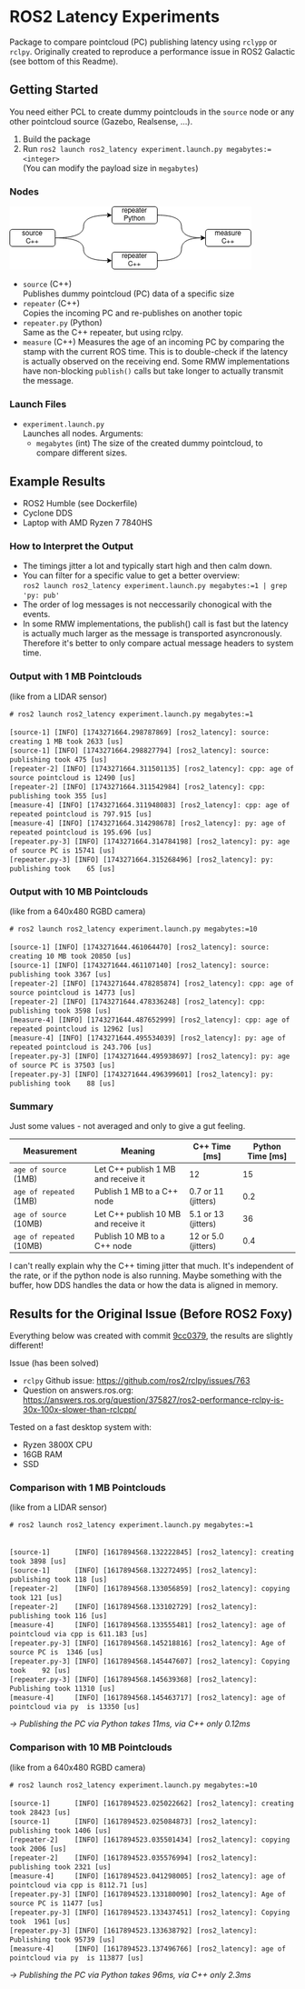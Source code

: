 # ROS2 Latency Experiments

Package to compare pointcloud (PC) publishing latency using `rclypp` or `rclpy`.
Originally created to reproduce a performance issue in ROS2 Galactic (see bottom of this Readme).

## Getting Started

You need either PCL to create dummy pointclouds in the `source` node or any other pointcloud source (Gazebo, Realsense, ...).

1. Build the package
2. Run `ros2 launch ros2_latency experiment.launch.py megabytes:=<integer>`  
  (You can modify the payload size in `megabytes`)

### Nodes

![Node Diagram](diagram.png)

* `source` (C++)  
  Publishes dummy pointcloud (PC) data of a specific size
* `repeater` (C++)  
  Copies the incoming PC and re-publishes on another topic
* `repeater.py` (Python)  
  Same as the C++ repeater, but using rclpy.
* `measure` (C++)
  Measures the age of an incoming PC by comparing the stamp with the current ROS time. This is to double-check if the latency is actually observed on the receiving end. Some RMW implementations have non-blocking `publish()` calls but take longer to actually transmit the message.

### Launch Files

* `experiment.launch.py`  
  Launches all nodes. Arguments:  
  * `megabytes` (int)
    The size of the created dummy pointcloud, to compare different sizes.

## Example Results

* ROS2 Humble (see Dockerfile)
* Cyclone DDS
* Laptop with AMD Ryzen 7 7840HS

### How to Interpret the Output

* The timings jitter a lot and typically start high and then calm down.
* You can filter for a specific value to get a better overview:  
  `ros2 launch ros2_latency experiment.launch.py megabytes:=1 | grep 'py: pub'`
* The order of log messages is not neccessarily chonogical with the events.
* In some RMW implementations, the publish() call is fast but the latency is actually much larger as the message is transported asyncronously. Therefore it's better to only compare actual message headers to system time.

### Output with 1 MB Pointclouds

(like from a LIDAR sensor)

```
# ros2 launch ros2_latency experiment.launch.py megabytes:=1

[source-1] [INFO] [1743271664.298787869] [ros2_latency]: source: creating 1 MB took 2633 [us]
[source-1] [INFO] [1743271664.298827794] [ros2_latency]: source: publishing took 475 [us]
[repeater-2] [INFO] [1743271664.311501135] [ros2_latency]: cpp: age of source pointcloud is 12490 [us]
[repeater-2] [INFO] [1743271664.311542984] [ros2_latency]: cpp: publishing took 355 [us]
[measure-4] [INFO] [1743271664.311948083] [ros2_latency]: cpp: age of repeated pointcloud is 797.915 [us]
[measure-4] [INFO] [1743271664.314298678] [ros2_latency]: py: age of repeated pointcloud is 195.696 [us]
[repeater.py-3] [INFO] [1743271664.314784198] [ros2_latency]: py: age of source PC is 15741 [us]
[repeater.py-3] [INFO] [1743271664.315268496] [ros2_latency]: py: publishing took    65 [us]
```

### Output with 10 MB Pointclouds

(like from a 640x480 RGBD camera)

```
# ros2 launch ros2_latency experiment.launch.py megabytes:=10

[source-1] [INFO] [1743271644.461064470] [ros2_latency]: source: creating 10 MB took 20850 [us]
[source-1] [INFO] [1743271644.461107140] [ros2_latency]: source: publishing took 3367 [us]
[repeater-2] [INFO] [1743271644.478285874] [ros2_latency]: cpp: age of source pointcloud is 14773 [us]
[repeater-2] [INFO] [1743271644.478336248] [ros2_latency]: cpp: publishing took 3598 [us]
[measure-4] [INFO] [1743271644.487652999] [ros2_latency]: cpp: age of repeated pointcloud is 12962 [us]
[measure-4] [INFO] [1743271644.495534039] [ros2_latency]: py: age of repeated pointcloud is 243.706 [us]
[repeater.py-3] [INFO] [1743271644.495938697] [ros2_latency]: py: age of source PC is 37503 [us]
[repeater.py-3] [INFO] [1743271644.496399601] [ros2_latency]: py: publishing took    88 [us]
```

### Summary

Just some values - not averaged and only to give a gut feeling.

| Measurement             | Meaning                                 | C++ Time [ms]        | Python Time [ms] |
|------------------------|------------------------------------------|----------------------|------------------|
| `age of source` (1MB)  | Let C++ publish 1 MB and receive it      | 12                   | 15               |
| `age of repeated` (1MB)| Publish 1 MB to a C++ node               | 0.7 or 11 (jitters)  | 0.2              |
| `age of source` (10MB) | Let C++ publish 10 MB and receive it     | 5.1 or 13 (jitters)  | 36               |
| `age of repeated` (10MB)| Publish 10 MB to a C++ node             | 12 or 5.0 (jitters)  | 0.4              |

I can't really explain why the C++ timing jitter that much. It's independent of the rate, or if the python node is also running. Maybe something with the buffer, how DDS handles the data or how the data is aligned in memory.

## Results for the Original Issue (Before ROS2 Foxy)

Everything below was created with commit [9cc0379](https://github.com/karl-schulz/ros2_latency/tree/66930700877550e94eb732f00082b426f4abf7c1), the results are slightly different!

Issue (has been solved)

* `rclpy` Github issue: https://github.com/ros2/rclpy/issues/763  
* Question on answers.ros.org: https://answers.ros.org/question/375827/ros2-performance-rclpy-is-30x-100x-slower-than-rclcpp/

Tested on a fast desktop system with:

* Ryzen 3800X CPU
* 16GB RAM
* SSD

### Comparison with 1 MB Pointclouds

(like from a LIDAR sensor)

```
# ros2 launch ros2_latency experiment.launch.py megabytes:=1


[source-1]      [INFO] [1617894568.132222845] [ros2_latency]: creating   took 3898 [us]
[source-1]      [INFO] [1617894568.132272495] [ros2_latency]: publishing took 118 [us]
[repeater-2]    [INFO] [1617894568.133056859] [ros2_latency]: copying    took 121 [us]
[repeater-2]    [INFO] [1617894568.133102729] [ros2_latency]: publishing took 116 [us]
[measure-4]     [INFO] [1617894568.133555481] [ros2_latency]: age of pointcloud via cpp is 611.183 [us]
[repeater.py-3] [INFO] [1617894568.145218816] [ros2_latency]: Age of source PC is  1346 [us]
[repeater.py-3] [INFO] [1617894568.145447607] [ros2_latency]: Copying took    92 [us]
[repeater.py-3] [INFO] [1617894568.145639368] [ros2_latency]: Publishing took 11310 [us]
[measure-4]     [INFO] [1617894568.145463717] [ros2_latency]: age of pointcloud via py  is 13350 [us]
```

*-> Publishing the PC via Python takes 11ms, via C++ only 0.12ms*

### Comparison with 10 MB Pointclouds

(like from a 640x480 RGBD camera)

```
# ros2 launch ros2_latency experiment.launch.py megabytes:=10

[source-1]      [INFO] [1617894523.025022662] [ros2_latency]: creating   took 28423 [us]
[source-1]      [INFO] [1617894523.025084873] [ros2_latency]: publishing took 1406 [us]
[repeater-2]    [INFO] [1617894523.035501434] [ros2_latency]: copying    took 2006 [us]
[repeater-2]    [INFO] [1617894523.035576994] [ros2_latency]: publishing took 2321 [us]
[measure-4]     [INFO] [1617894523.041298005] [ros2_latency]: age of pointcloud via cpp is 8112.71 [us]
[repeater.py-3] [INFO] [1617894523.133180090] [ros2_latency]: Age of source PC is 11477 [us]
[repeater.py-3] [INFO] [1617894523.133437451] [ros2_latency]: Copying took  1961 [us]
[repeater.py-3] [INFO] [1617894523.133638792] [ros2_latency]: Publishing took 95739 [us]
[measure-4]     [INFO] [1617894523.137496766] [ros2_latency]: age of pointcloud via py  is 113877 [us]
```

*-> Publishing the PC via Python takes 96ms, via C++ only 2.3ms*
